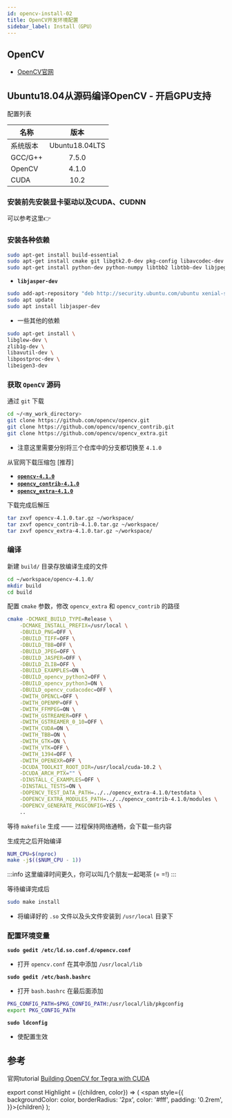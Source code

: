 ```yaml
---
id: opencv-install-02
title: OpenCV开发环境配置
sidebar_label: Install（GPU）
---
```


## OpenCV


- [OpenCV官网](https://opencv.org/)

## Ubuntu18.04从源码编译OpenCV - 开启GPU支持

配置列表

名称 | 版本 |
---------|:--------:|
 系统版本 | Ubuntu18.04LTS |
 GCC/G++ | 7.5.0 |
 OpenCV | 4.1.0 |
 CUDA | 10.2 |

### 安装前先安装显卡驱动以及CUDA、CUDNN
可以参考这里👉

### 安装各种依赖

``` bash
sudo apt-get install build-essential
sudo apt-get install cmake git libgtk2.0-dev pkg-config libavcodec-dev libavformat-dev libswscale-dev
sudo apt-get install python-dev python-numpy libtbb2 libtbb-dev libjpeg-dev libpng-dev libtiff-dev libdc1394-22
```

- **`libjasper-dev`**

``` bash
sudo add-apt-repository "deb http://security.ubuntu.com/ubuntu xenial-security main"
sudo apt update
sudo apt install libjasper-dev
```

- 一些其他的依赖
``` bash
sudo apt-get install \
libglew-dev \
zlib1g-dev \
libavutil-dev \
libpostproc-dev \
libeigen3-dev
```

### 获取 **`OpenCV`** 源码
通过 `git` 下载

``` bash
cd ~/<my_work_directory>
git clone https://github.com/opencv/opencv.git
git clone https://github.com/opencv/opencv_contrib.git
git clone https://github.com/opencv/opencv_extra.git
```

- 注意这里需要分别将三个仓库中的分支都切换至 `4.1.0`

从官网下载压缩包 <Highlight color="#25c2a0">[推荐]</Highlight>

- [**`opencv-4.1.0`**](https://github.com/opencv/opencv/releases/tag/4.1.0)
- [**`opencv_contrib-4.1.0`**](https://github.com/opencv/opencv_contrib/releases/tag/4.1.0)
- [**`opencv_extra-4.1.0`**](https://github.com/opencv/opencv_extra/releases/tag/4.1.0)

下载完成后解压

``` bash
tar zxvf opencv-4.1.0.tar.gz ~/workspace/
tar zxvf opencv_contrib-4.1.0.tar.gz ~/workspace/
tar zxvf opencv_extra-4.1.0.tar.gz ~/workspace/
```

### 编译
新建 `build/` 目录存放编译生成的文件

``` bash
cd ~/workspace/opencv-4.1.0/
mkdir build
cd build
```

配置 `cmake` 参数，修改 `opencv_extra` 和 `opencv_contrib` 的路径

``` bash
cmake -DCMAKE_BUILD_TYPE=Release \
    -DCMAKE_INSTALL_PREFIX=/usr/local \
    -DBUILD_PNG=OFF \
    -DBUILD_TIFF=OFF \
    -DBUILD_TBB=OFF \
    -DBUILD_JPEG=OFF \
    -DBUILD_JASPER=OFF \
    -DBUILD_ZLIB=OFF \
    -DBUILD_EXAMPLES=ON \
    -DBUILD_opencv_python2=OFF \
    -DBUILD_opencv_python3=ON \
    -DBUILD_opencv_cudacodec=OFF \
    -DWITH_OPENCL=OFF \
    -DWITH_OPENMP=OFF \
    -DWITH_FFMPEG=ON \
    -DWITH_GSTREAMER=OFF \
    -DWITH_GSTREAMER_0_10=OFF \
    -DWITH_CUDA=ON \
    -DWITH_TBB=ON \
    -DWITH_GTK=ON \
    -DWITH_VTK=OFF \
    -DWITH_1394=OFF \
    -DWITH_OPENEXR=OFF \
    -DCUDA_TOOLKIT_ROOT_DIR=/usr/local/cuda-10.2 \
    -DCUDA_ARCH_PTX="" \
    -DINSTALL_C_EXAMPLES=OFF \
    -DINSTALL_TESTS=ON \
    -DOPENCV_TEST_DATA_PATH=../../opencv_extra-4.1.0/testdata \
    -DOPENCV_EXTRA_MODULES_PATH=../../opencv_contrib-4.1.0/modules \
    -DOPENCV_GENERATE_PKGCONFIG=YES \
    ..
```

等待 `makefile` 生成 —— 过程保持网络通畅，会下载一些内容

生成完之后开始编译

``` bash
NUM_CPU=$(nproc)
make -j$(($NUM_CPU - 1))
```

:::info
这里编译时间更久，你可以叫几个朋友一起喝茶 (= =!)
:::

等待编译完成后

``` bash
sudo make install
```
- 将编译好的 `.so` 文件以及头文件安装到 `/usr/local` 目录下

### 配置环境变量
**`sudo gedit /etc/ld.so.conf.d/opencv.conf`**

- 打开 `opencv.conf` 在其中添加 `/usr/local/lib`

**`sudo gedit /etc/bash.bashrc`**

- 打开 `bash.bashrc` 在最后面添加

``` bash
PKG_CONFIG_PATH=$PKG_CONFIG_PATH:/usr/local/lib/pkgconfig 
export PKG_CONFIG_PATH
```

**`sudo ldconfig`**

- 使配置生效

## 参考
官网tutorial [Building OpenCV for Tegra with CUDA](https://docs.opencv.org/4.1.0/d6/d15/tutorial_building_tegra_cuda.html)

export const Highlight = ({children, color}) => ( <span style={{
    backgroundColor: color,
    borderRadius: '2px',
    color: '#fff',
    padding: '0.2rem',
    }}>{children}</span> );